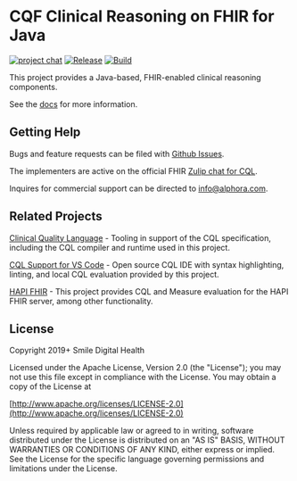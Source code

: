 # CQF Clinical Reasoning on FHIR for Java

[![project chat](https://img.shields.io/badge/zulip-join_chat-brightgreen.svg)](https://chat.fhir.org/#narrow/stream/179220-cql)
[![Release](https://maven-badges.herokuapp.com/maven-central/com.evidium.cqf.fhir/cqf-fhir/badge.svg)](https://maven-badges.herokuapp.com/maven-central/com.evidium.cqf.fhir/cqf-fhir)
[![Build](https://github.com/cqframework/clinical-reasoning/actions/workflows/build.yml/badge.svg)](https://github.com/cqframework/clinical-reasoning/actions/workflows/build.yml)

This project provides a Java-based, FHIR-enabled clinical reasoning components.

See the [docs](https://www.cqframework.org/clinical-reasoning/) for more information.

## Getting Help

Bugs and feature requests can be filed with [Github Issues](https://github.com/cqframework/clinical-reasoning/issues).

The implementers are active on the official FHIR [Zulip chat for CQL](https://chat.fhir.org/#narrow/stream/179220-cql).

Inquires for commercial support can be directed to [info@alphora.com](info@alphora.com).

## Related Projects

[Clinical Quality Language](https://github.com/cqframework/clinical_quality_language) - Tooling in support of the CQL specification, including the CQL compiler and runtime used in this project.

[CQL Support for VS Code](https://marketplace.visualstudio.com/items?itemName=cqframework.cql) - Open source CQL IDE with syntax highlighting, linting, and local CQL evaluation provided by this project.

[HAPI FHIR](https://github.com/hapifhir/hapi-fhir) - This project provides CQL and Measure evaluation for the HAPI FHIR server, among other functionality.

## License

Copyright 2019+ Smile Digital Health

Licensed under the Apache License, Version 2.0 (the "License");
you may not use this file except in compliance with the License.
You may obtain a copy of the License at

[http://www.apache.org/licenses/LICENSE-2.0](http://www.apache.org/licenses/LICENSE-2.0)

Unless required by applicable law or agreed to in writing, software
distributed under the License is distributed on an "AS IS" BASIS,
WITHOUT WARRANTIES OR CONDITIONS OF ANY KIND, either express or implied.
See the License for the specific language governing permissions and
limitations under the License.
